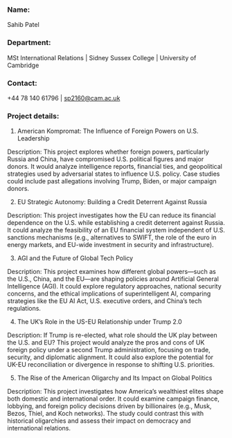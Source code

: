 ### Name:
Sahib Patel

### Department:
MSt International Relations | Sidney Sussex College | University of Cambridge

### Contact:
+44 78 140 61796 | sp2160@cam.ac.uk

### Project details:
1. American Kompromat: The Influence of Foreign Powers on U.S. Leadership

Description: This project explores whether foreign powers, particularly Russia and China, have compromised U.S. political figures and major donors. It would analyze intelligence reports, financial ties, and geopolitical strategies used by adversarial states to influence U.S. policy. Case studies could include past allegations involving Trump, Biden, or major campaign donors.

2. EU Strategic Autonomy: Building a Credit Deterrent Against Russia

Description: This project investigates how the EU can reduce its financial dependence on the U.S. while establishing a credit deterrent against Russia. It could analyze the feasibility of an EU financial system independent of U.S. sanctions mechanisms (e.g., alternatives to SWIFT, the role of the euro in energy markets, and EU-wide investment in security and infrastructure).

3. AGI and the Future of Global Tech Policy

Description: This project examines how different global powers—such as the U.S., China, and the EU—are shaping policies around Artificial General Intelligence (AGI). It could explore regulatory approaches, national security concerns, and the ethical implications of superintelligent AI, comparing strategies like the EU AI Act, U.S. executive orders, and China’s tech regulations.

4. The UK’s Role in the US-EU Relationship under Trump 2.0

Description: If Trump is re-elected, what role should the UK play between the U.S. and EU? This project would analyze the pros and cons of UK foreign policy under a second Trump administration, focusing on trade, security, and diplomatic alignment. It could also explore the potential for UK-EU reconciliation or divergence in response to shifting U.S. priorities.

5. The Rise of the American Oligarchy and Its Impact on Global Politics

Description: This project investigates how America’s wealthiest elites shape both domestic and international order. It could examine campaign finance, lobbying, and foreign policy decisions driven by billionaires (e.g., Musk, Bezos, Thiel, and Koch networks). The study could contrast this with historical oligarchies and assess their impact on democracy and international relations.
